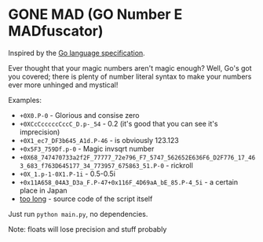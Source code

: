 # GONE MAD (GO Number E MADfuscator)

Inspired by the [Go language specification](https://go.dev/ref/spec).

Ever thought that your magic numbers aren't magic enough? Well, Go's got you covered; there is plenty of number literal syntax to make your numbers ever more unhinged and mystical!

Examples:
- `+0X0.P-0` - Glorious and consise zero
- `+0XCcCcccccCccC_D.p-_54` - 0.2 (it's good that you can see it's imprecision)
- `+0X1_ec7_DF3b645_A1d.P-46` - is obviously 123.123
- `+0x5F3_759Df.p-0` - Magic invsqrt number
- `+0X68_747470733a2f2F_77777_72e796_F7_5747_562652E636F6_D2F776_17_463_683_f763D645177_34_773957_675863_51.P-0` - rickroll
- `+0X_1.p-1-0X1.P-1i` - 0.5-0.5i
- `+0x11A658_04A3_D3a_F.P-47+0x116F_4D69aA_bE_85.P-4_5i` - a certain place in Japan
- [too long](./main.gonumber) - source code of the script itself

Just run `python main.py`, no dependencies.

Note: floats will lose precision and stuff probably